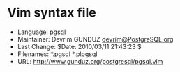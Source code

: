 Vim syntax file
===============

* Language:     pgsql
* Maintainer:   Devrim GUNDUZ <devrim@PostgreSQL.org>
* Last Change:  $Date: 2010/03/11 21:43:23 $
* Filenames:    *.pgsql *.plpgsql
* URL:          http://www.gunduz.org/postgresql/pgsql.vim


